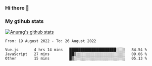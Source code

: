 ### Hi there 👋

### My gtihub stats

[![Anurag's github stats](https://github-readme-stats.vercel.app/api?username=gaozhidong)](https://github.com/gaozhidong/github-readme-stats)

<!--START_SECTION:waka-->

```text
From: 19 August 2022 - To: 26 August 2022

Vue.js       4 hrs 14 mins   █████████████████████░░░░   84.54 %
JavaScript   27 mins         ██▒░░░░░░░░░░░░░░░░░░░░░░   09.06 %
Other        15 mins         █▒░░░░░░░░░░░░░░░░░░░░░░░   05.13 %
```

<!--END_SECTION:waka-->